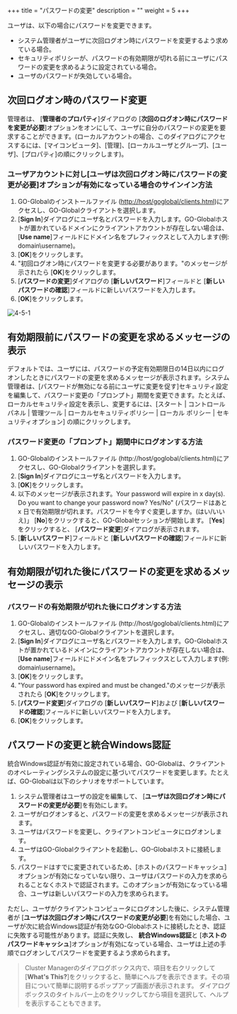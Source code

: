 
+++
title = "パスワードの変更"
description = ""
weight = 5
+++

ユーザは、以下の場合にパスワードを変更できます。

* システム管理者がユーザに次回ログオン時にパスワードを変更するよう求めている場合。
* セキュリティポリシーが、パスワードの有効期限が切れる前にユーザにパスワードの変更を求めるように設定されている場合。
* ユーザのパスワードが失効している場合。

## 次回ログオン時のパスワード変更

管理者は、 [**管理者のプロパティ**]ダイアログの [**次回のログオン時にパスワードを変更が必要**]オプションをオンにして、ユーザに自分のパスワードの変更を要求することができます。(ローカルアカウントの場合、このダイアログにアクセスするには、[マイコンピュータ]、[管理]、[ローカルユーザとグループ]、[ユーザ]、[プロパティ]の順にクリックします)。

### ユーザアカウントに対し[ユーザは次回ログオン時にパスワードの変更が必要]オプションが有効になっている場合のサインイン方法

1. GO-Globalのインストールファイル ([http://host/goglobal/clients.html](http://server/logon.html))にアクセスし、GO-Globalクライアントを選択します。
2. [**Sign In**]ダイアログにユーザ名とパスワードを入力します。GO-Globalホストが置かれているドメインにクライアントアカウントが存在しない場合は、 [**Use name**]フィールドにドメイン名をプレフィックスとして入力します(例: domain\username)。
3. [**OK**]をクリックします。
4. "初回ログオン時にパスワードを変更する必要があります。"のメッセージが示されたら [**OK**]をクリックします。
5. [**パスワードの変更**]ダイアログの [**新しいパスワード**]フィールドと [**新しいパスワードの確認**]フィールドに新しいパスワードを入力します。
6. [**OK**]をクリックします。

![4-5-1](/image5/4-5-1.png) 

## 有効期限前にパスワードの変更を求めるメッセージの表示

デフォルトでは、ユーザには、パスワードの予定有効期限日の14日以内にログオンしたときにパスワードの変更を求めるメッセージが表示されます。システム管理者は、[パスワードが無効になる前にユーザに変更を促す]セキュリティ設定を編集して、パスワード変更の「プロンプト」期間を変更できます。たとえば、ローカルセキュリティ設定を表示し、変更するには、[スタート | コントロールパネル | 管理ツール | ローカルセキュリティポリシー | ローカル ポリシー | セキュリティオプション] の順にクリックします。

### パスワード変更の「プロンプト」期間中にログオンする方法

1. GO-Globalのインストールファイル (http://host/goglobal/clients.html)にアクセスし、GO-Globalクライアントを選択します。
2. [**Sign In**]ダイアログにユーザ名とパスワードを入力します。
3. [**OK**]をクリックします。
4. 以下のメッセージが表示されます。Your password will expire in x day(s). Do you want to change your password now? Yes/No" (パスワードはあと x 日で有効期限が切れます。パスワードを今すぐ変更しますか。(はい/いいえ)」 [**No**]をクリックすると、GO-Globalセッションが開始します。 [**Yes**]をクリックすると、 [**パスワード変更**]ダイアログが表示されます。
5. [**新しいパスワード**]フィールドと [**新しいパスワードの確認**]フィールドに新しいパスワードを入力します。

## 有効期限が切れた後にパスワードの変更を求めるメッセージの表示

### パスワードの有効期限が切れた後にログオンする方法

1. GO-Globalのインストールファイル (http://host/goglobal/clients.html)にアクセスし、適切なGO-Globalクライアントを選択します。
2. [**Sign In**]ダイアログにユーザ名とパスワードを入力します。GO-Globalホストが置かれているドメインにクライアントアカウントが存在しない場合は、 [**Use name**]フィールドにドメイン名をプレフィックスとして入力します(例: domain\username)。
3. [**OK**]をクリックします。
4. "Your password has expired and must be changed."のメッセージが表示されたら [**OK**]をクリックします。
5. [**パスワード変更**]ダイアログの [**新しいパスワード**]および [**新しいパスワードの確認**]フィールドに新しいパスワードを入力します。
6. [**OK**]をクリックします。

## パスワードの変更と統合Windows認証

統合Windows認証が有効に設定されている場合、GO-Globalは、クライアントのオペレーティングシステムの設定に基づいてパスワードを変更します。たとえば、GO-Globalは以下のシナリオをサポートしています。

1. システム管理者はユーザの設定を編集して、 [**ユーザは次回ログオン時にパスワードの変更が必要**]を有効にします。
2. ユーザがログオンすると、パスワードの変更を求めるメッセージが表示されます。
3. ユーザはパスワードを変更し、クライアントコンピュータにログオンします。
4. ユーザはGO-Globalクライアントを起動し、GO-Globalホストに接続します。
5. パスワードはすでに変更されているため、[ホストのパスワードキャッシュ]オプションが有効になっていない限り、ユーザはパスワードの入力を求められることなくホストで認証されます。このオプションが有効になっている場合、ユーザは新しいパスワードの入力を求められます。

ただし、ユーザがクライアントコンピュータにログオンした後に、システム管理者が [**ユーザは次回ログオン時にパスワードの変更が必要**]を有効にした場合、ユーザが次に統合Windows認証が有効なGO-Globalホストに接続したとき、認証に失敗する可能性があります。認証に失敗し、 **統合Windows認証**と [**ホストのパスワードキャッシュ**]オプションが有効になっている場合、ユーザは上述の手順でログオンしてパスワードを変更するよう求められます。

>Cluster Managerのダイアログボックス内で、項目を右クリックして [**What's This?**]をクリックすると、簡単にヘルプを表示できます。その項目について簡単に説明するポップアップ画面が表示されます。 ダイアログボックスのタイトルバー上のをクリックしてから項目を選択して、ヘルプを表示することもできます。

